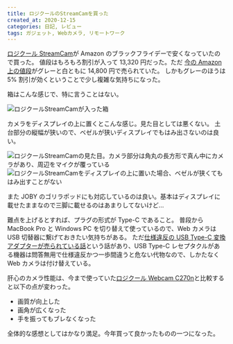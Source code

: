 ```yaml
---
title: ロジクールのStreamCamを買った
created_at: 2020-12-15
categories: 日記, レビュー
tags: ガジェット, Webカメラ, リモートワーク
---
```


[ロジクール StreamCam](https://www.logicool.co.jp/ja-jp/product/streamcam)が Amazon のブラックフライデーで安くなっていたので買った。
値段はもろもろ割引が入って 13,320 円だった。ただ [今の Amazon 上の値段](https://amzn.to/3nlacTj)がグレーと白ともに 14,800 円で売られていた。
しかもグレーのほうは 5% 割引が効くということで少し複雑な気持ちになった。

箱はこんな感じで、特に言うことはない。

![ロジクールStreamCamが入った箱](https://res.cloudinary.com/kubosho/image/upload/c_scale,w_1200/v1607991431/new-web-camera-1.jpg)

カメラをディスプレイの上に置くとこんな感じ。見た目としては悪くない。
土台部分の縦幅が狭いので、ベゼルが狭いディスプレイでもはみ出さないのは良い。

![ロジクールStreamCamの見た目。カメラ部分は角丸の長方形で真ん中にカメラがあり、周辺をマイクが覆っている](https://res.cloudinary.com/kubosho/image/upload/c_scale,w_1200/v1607991431/new-web-camera-2.jpg)
![ロジクールStreamCamをディスプレイの上に置いた場合、ベゼルが狭くてもはみ出すことがない](https://res.cloudinary.com/kubosho/image/upload/c_scale,w_1200/v1607993919/new-web-camera-3.jpg)

また JOBY のゴリラポッドにも対応しているのは良い。基本はディスプレイに載せたままなので三脚に載せるのはあまりしてないけど…

難点を上げるとすれば、プラグの形式が Type-C であること。
普段から MacBook Pro と Windows PC を切り替えて使っているので、Web カメラは USB 切替器に繋げておきたい気持ちがある。
ただ[仕様違反の USB Type\-C 変換アダプターが売られている話](https://hanpenblog.com/6148)という話があり、USB Type-C レセプタクルがある機器は問答無用で仕様違反かつ一歩間違うと危ない代物なので、しかたなく Web カメラは付け替えている。

肝心のカメラ性能は、今まで使っていた[ロジクール Webcam C270n](https://www.logicool.co.jp/ja-jp/product/hd-webcam-c270n)と比較すると以下の点が変わった。

- 画質が向上した
- 画角が広くなった
- 手を振ってもブレなくなった

全体的な感想としてはかなり満足。今年買って良かったものの一つになった。
